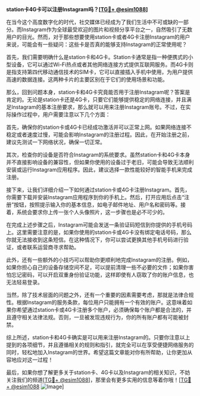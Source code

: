 **station卡4G卡可以注册Instagram吗？[[TG💪+ @esim1088](https://t.me/s/esim1088)]**

在当今这个高度数字化的时代，社交媒体已经成为了我们生活中不可或缺的一部分。而Instagram作为全球最受欢迎的图片和视频分享平台之一，自然吸引了无数用户的目光。然而，对于那些想要使用station卡或者4G卡注册Instagram的用户来说，可能会有一些疑问：这些卡是否真的能够支持Instagram的正常使用呢？

首先，我们需要明确什么是station卡和4G卡。Station卡通常是指一种便携式的小型设备，它可以通过Wi-Fi热点或者其他网络连接方式提供互联网服务。而4G卡则是指支持第四代移动通信技术的SIM卡，它可以直接插入手机中使用，为用户提供高速的数据连接。这两种卡片的主要区别在于它们的使用场景和功能。

那么，回到问题本身，station卡和4G卡究竟能否用于注册Instagram呢？答案是肯定的。无论是station卡还是4G卡，只要它们能够提供稳定的网络连接，并且满足Instagram的基本注册要求，那么就可以用来注册Instagram账号。不过，在实际操作过程中，用户需要注意以下几个方面：

首先，确保你的station卡或4G卡已经成功激活并可以正常上网。如果网络连接不稳定或者速度过慢，可能会影响Instagram的注册过程。因此，在开始注册之前，建议先测试一下网络状况，确保一切正常。

其次，检查你的设备是否符合Instagram的系统要求。虽然station卡和4G卡本身并不直接影响设备的兼容性，但如果你使用的设备过于老旧，可能会导致无法顺利安装或运行Instagram应用程序。因此，建议选择一款性能较好的智能手机来完成注册。

接下来，让我们详细介绍一下如何通过station卡或4G卡注册Instagram。首先，你需要下载并安装Instagram应用程序到你的手机上。然后，打开应用后点击“注册”按钮，按照提示输入你的基本信息，如电子邮件地址、用户名和密码等。接着，系统会要求你上传一张个人头像照片，这一步骤也是必不可少的。

在完成上述步骤之后，Instagram可能会发送一条验证码短信到你提供的手机号码上。这里需要注意的是，如果你使用的station卡或4G卡没有绑定电话号码，那么你就无法接收到这条短信。在这种情况下，你可以尝试更换其他手机号码进行验证，或者联系运营商寻求帮助。

此外，还有一些额外的小技巧可以帮助你更顺利地完成Instagram的注册。例如，如果你担心自己的设备存储空间不足，可以提前清理一些不必要的文件；如果你害怕忘记密码，可以开启双重身份验证功能，这样即使有人窃取了你的账户信息，也无法轻易登录。

当然，除了技术层面的问题之外，还有一个重要的因素需要考虑，那就是法律合规性。根据Instagram的服务条款，每位用户只能拥有一个有效的账户。这意味着如果你希望通过station卡或4G卡注册多个账户，必须确保每个账户都是合法的，并且遵守相关法律法规。否则，一旦被发现违规行为，你的所有账户都有可能被封禁。

综上所述，station卡和4G卡确实是可以用来注册Instagram的。只要你注意以上提到的各项细节，并且遵循相关的规则和指引，就完全可以在享受便捷网络服务的同时，轻松地加入Instagram的世界。希望这篇文章能对你有所帮助，让你更加从容地应对这一过程！

最后，如果你想了解更多关于station卡、4G卡以及Instagram的相关知识，不妨关注我们的频道[[TG💪+ @esim1088](https://t.me/s/esim1088)]，那里会有更多实用的信息等着你哦！[[TG💪+ @esim1088](https://t.me/s/esim1088) ![Image](https://i.postimg.cc/4NQfJmqS/Snipaste-2025-05-13-00-14-12.png)]